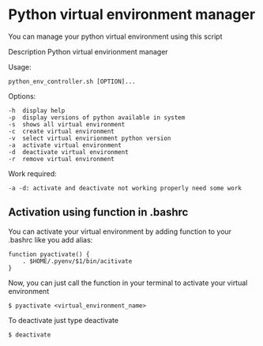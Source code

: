 # Python virtual environment manager
You can manage your python virtual environment using this script

Description
Python virtual envirionment manager

Usage:

	python_env_controller.sh [OPTION]...
Options:

	-h	display help
	-p	display versions of python available in system
	-s	shows all virtual environment	
	-c	create virtual environment
	-v	select virtual envirionment python version
	-a	activate virtual environment
	-d	deactivate virtual environment
	-r	remove virtual environment
Work required:

	-a -d: activate and deactivate not working properly need some work

## Activation using function in .bashrc
You can activate your virtual environment by adding function to your .bashrc like you add alias:

	function pyactivate() {
		. $HOME/.pyenv/$1/bin/acitivate
	}

Now, you can just call the function in your terminal to activate your virtual environment

	$ pyactivate <virtual_environment_name>

To deactivate just type deactivate

	$ deactivate
	
